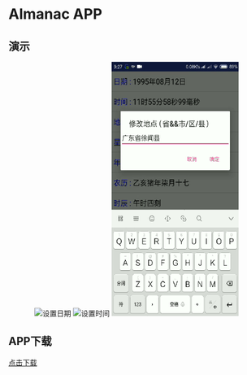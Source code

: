 # Almanac APP

## 演示


<div align="center">
<img src="https://github.com/HuangDayu/AlmanacApp/blob/master/ezgif.com-video-to-gif-1.gif" height="500px" width="250px" alt="设置日期" >
<img src="https://github.com/HuangDayu/AlmanacApp/blob/master/ezgif.com-video-to-gif-2.gif" height="500px" width="250px" alt="设置时间" >
<img src="https://github.com/HuangDayu/AlmanacApp/blob/master/ezgif.com-video-to-gif-3.gif" height="500px" width="250px" alt="设置位置" >
</div>

## APP下载
[点击下载](https://github.com/HuangDayu/AlmanacApp/raw/master/AlmanacApp.apk)
